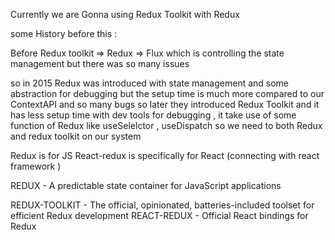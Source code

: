 Currently we are Gonna using Redux Toolkit with Redux

some History before this :

Before Redux toolkit => Redux  => Flux which is controlling the state management but there was so many issues

so in 2015 Redux was introduced with state management and some abstraction for debugging but the setup time is much more compared to our ContextAPI and so many bugs 
so later they introduced Redux Toolkit and it has less setup time with dev tools for debugging , it take use of some function of Redux like useSelelctor , useDispatch so we need to both Redux and redux toolkit on our system

Redux is for JS React-redux is specifically for React (connecting with react framework )

REDUX - A predictable state container for JavaScript applications


REDUX-TOOLKIT - The official, opinionated, batteries-included toolset for efficient Redux development
REACT-REDUX - Official React bindings for Redux